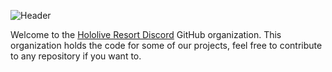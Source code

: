 ![Header](img/readme/Header.png?raw=true "Header image")

Welcome to the [Hololive Resort Discord](https://discord.gg/HoloRes) GitHub organization.
This organization holds the code for some of our projects, feel free to contribute to any repository if you want to.